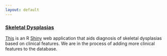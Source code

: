 ```yaml
---
layout: default
---
```


### [Skeletal Dysplasias](http://ec2-54-68-232-3.us-west-2.compute.amazonaws.com:3838/sdapp/)
[This](http://ec2-54-68-232-3.us-west-2.compute.amazonaws.com:3838/sdapp/) is an R [Shiny](http://shiny.rstudio.com/) web application that aids diagnosis of skeletal dysplasias based on clinical features. We are in the process of adding more clinical features to the database.
